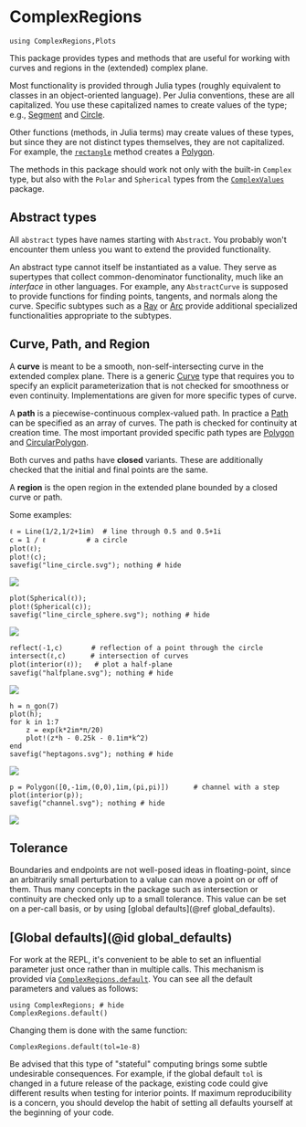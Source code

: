 # ComplexRegions

```@setup examples
using ComplexRegions,Plots
```

This package provides types and methods that are useful for working with curves and regions in the (extended) complex plane.

Most functionality is provided through Julia types (roughly equivalent to classes in an object-oriented language). Per Julia conventions, these are all capitalized. You use these capitalized names to create values of the type; e.g., [Segment](@ref) and [Circle](@ref).

Other functions (methods, in Julia terms) may create values of these types, but since they are not distinct types themselves, they are not capitalized. For example, the [`rectangle`](@ref) method creates a [Polygon](@ref).

The methods in this package should work not only with the built-in `Complex` type, but also with the `Polar` and `Spherical` types from the [`ComplexValues`](https://complexvariables.github.io/ComplexValues.jl/stable/) package.

## Abstract types

All `abstract` types have names starting with `Abstract`. You probably won't encounter them unless you want to extend the provided functionality.

An abstract type cannot itself be instantiated as a value. They serve as supertypes that collect common-denominator functionality, much like an *interface* in other languages. For example, any `AbstractCurve` is supposed to provide functions for finding points, tangents, and normals along the curve. Specific subtypes such as a [Ray](@ref) or [Arc](@ref) provide additional specialized functionalities appropriate to the subtypes.

## Curve, Path, and Region

A **curve** is meant to be a smooth, non-self-intersecting curve in the extended complex plane. There is a generic [Curve](@ref) type that requires you to specify an explicit parameterization that is not checked for smoothness or even continuity. Implementations are given for more specific types of curve.

A **path** is a piecewise-continuous complex-valued path. In practice a [Path](@ref) can be specified as an array of curves. The path is checked for continuity at creation time. The most important provided specific path types are [Polygon](@ref) and [CircularPolygon](@ref).

Both curves and paths have **closed** variants. These are additionally checked that the initial and final points are the same.

A **region** is the open region in the extended plane bounded by a closed curve or path.

Some examples:

```@repl examples
ℓ = Line(1/2,1/2+1im)  # line through 0.5 and 0.5+1i
c = 1 / ℓ          # a circle
plot(ℓ);
plot!(c);
savefig("line_circle.svg"); nothing # hide
```

![](line_circle.svg)

```@repl examples
plot(Spherical(ℓ));
plot!(Spherical(c));
savefig("line_circle_sphere.svg"); nothing # hide
```

![](line_circle_sphere.svg)

```@repl examples
reflect(-1,c)       # reflection of a point through the circle
intersect(ℓ,c)      # intersection of curves
plot(interior(ℓ));   # plot a half-plane
savefig("halfplane.svg"); nothing # hide
```

![](halfplane.svg)

```@repl examples
h = n_gon(7) 
plot(h);
for k in 1:7 
	z = exp(k*2im*π/20)
	plot!(z*h - 0.25k - 0.1im*k^2)
end
savefig("heptagons.svg"); nothing # hide
```

![](heptagons.svg)


```@repl examples
p = Polygon([0,-1im,(0,0),1im,(pi,pi)])      # channel with a step
plot(interior(p));
savefig("channel.svg"); nothing # hide
```

![](channel.svg)

## Tolerance

Boundaries and endpoints are not well-posed ideas in floating-point, since an arbitrarily small perturbation to a value can move a point on or off of them. Thus many concepts in the package such as intersection or continuity are checked only up to a small tolerance. This value can be set on a per-call basis, or by using [global defaults](@ref global_defaults).

## [Global defaults](@id global_defaults)

For work at the REPL, it's convenient to be able to set an influential parameter just once rather than in multiple calls. This mechanism is provided via [`ComplexRegions.default`](@ref). You can see all the default parameters and values as follows:

```@repl 1
using ComplexRegions; # hide
ComplexRegions.default()
```

Changing them is done with the same function:

```@repl 1
ComplexRegions.default(tol=1e-8)
```

Be advised that this type of "stateful" computing brings some subtle undesirable consequences. For example, if the global default `tol` is changed in a future release of the package, existing code could give different results when testing for interior points. If maximum reproducibility is a concern, you should develop the habit of setting all defaults yourself at the beginning of your code.
